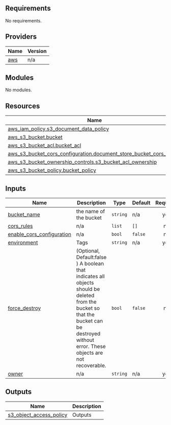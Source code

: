 ## Requirements

No requirements.

## Providers

| Name | Version |
|------|---------|
| <a name="provider_aws"></a> [aws](#provider\_aws) | n/a |

## Modules

No modules.

## Resources

| Name | Type |
|------|------|
| [aws_iam_policy.s3_document_data_policy](https://registry.terraform.io/providers/hashicorp/aws/latest/docs/resources/iam_policy) | resource |
| [aws_s3_bucket.bucket](https://registry.terraform.io/providers/hashicorp/aws/latest/docs/resources/s3_bucket) | resource |
| [aws_s3_bucket_acl.bucket_acl](https://registry.terraform.io/providers/hashicorp/aws/latest/docs/resources/s3_bucket_acl) | resource |
| [aws_s3_bucket_cors_configuration.document_store_bucket_cors_config](https://registry.terraform.io/providers/hashicorp/aws/latest/docs/resources/s3_bucket_cors_configuration) | resource |
| [aws_s3_bucket_ownership_controls.s3_bucket_acl_ownership](https://registry.terraform.io/providers/hashicorp/aws/latest/docs/resources/s3_bucket_ownership_controls) | resource |
| [aws_s3_bucket_policy.bucket_policy](https://registry.terraform.io/providers/hashicorp/aws/latest/docs/resources/s3_bucket_policy) | resource |

## Inputs

| Name | Description | Type | Default | Required |
|------|-------------|------|---------|:--------:|
| <a name="input_bucket_name"></a> [bucket\_name](#input\_bucket\_name) | the name of the bucket | `string` | n/a | yes |
| <a name="input_cors_rules"></a> [cors\_rules](#input\_cors\_rules) | n/a | `list` | `[]` | no |
| <a name="input_enable_cors_configuration"></a> [enable\_cors\_configuration](#input\_enable\_cors\_configuration) | n/a | `bool` | `false` | no |
| <a name="input_environment"></a> [environment](#input\_environment) | Tags | `string` | n/a | yes |
| <a name="input_force_destroy"></a> [force\_destroy](#input\_force\_destroy) | (Optional, Default:false ) A boolean that indicates all objects should be deleted from the bucket so that the bucket can be destroyed without error. These objects are not recoverable. | `bool` | `false` | no |
| <a name="input_owner"></a> [owner](#input\_owner) | n/a | `string` | n/a | yes |

## Outputs

| Name | Description |
|------|-------------|
| <a name="output_s3_object_access_policy"></a> [s3\_object\_access\_policy](#output\_s3\_object\_access\_policy) | Outputs |
